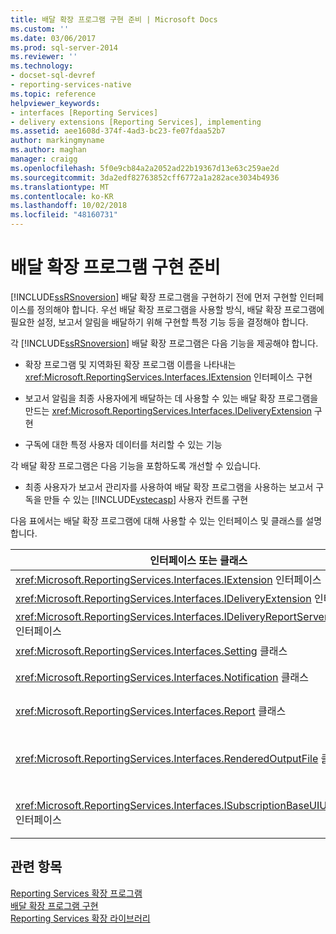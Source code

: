 ```yaml
---
title: 배달 확장 프로그램 구현 준비 | Microsoft Docs
ms.custom: ''
ms.date: 03/06/2017
ms.prod: sql-server-2014
ms.reviewer: ''
ms.technology:
- docset-sql-devref
- reporting-services-native
ms.topic: reference
helpviewer_keywords:
- interfaces [Reporting Services]
- delivery extensions [Reporting Services], implementing
ms.assetid: aee1608d-374f-4ad3-bc23-fe07fdaa52b7
author: markingmyname
ms.author: maghan
manager: craigg
ms.openlocfilehash: 5f0e9cb84a2a2052ad22b19367d13e63c259ae2d
ms.sourcegitcommit: 3da2edf82763852cff6772a1a282ace3034b4936
ms.translationtype: MT
ms.contentlocale: ko-KR
ms.lasthandoff: 10/02/2018
ms.locfileid: "48160731"
---
```

# <a name="preparing-to-implement-a-delivery-extension"></a>배달 확장 프로그램 구현 준비
  [!INCLUDE[ssRSnoversion](../../../includes/ssrsnoversion-md.md)] 배달 확장 프로그램을 구현하기 전에 먼저 구현할 인터페이스를 정의해야 합니다. 우선 배달 확장 프로그램을 사용할 방식, 배달 확장 프로그램에 필요한 설정, 보고서 알림을 배달하기 위해 구현할 특정 기능 등을 결정해야 합니다.  
  
 각 [!INCLUDE[ssRSnoversion](../../../includes/ssrsnoversion-md.md)] 배달 확장 프로그램은 다음 기능을 제공해야 합니다.  
  
-   확장 프로그램 및 지역화된 확장 프로그램 이름을 나타내는 <xref:Microsoft.ReportingServices.Interfaces.IExtension> 인터페이스 구현  
  
-   보고서 알림을 최종 사용자에게 배달하는 데 사용할 수 있는 배달 확장 프로그램을 만드는 <xref:Microsoft.ReportingServices.Interfaces.IDeliveryExtension> 구현  
  
-   구독에 대한 특정 사용자 데이터를 처리할 수 있는 기능  
  
 각 배달 확장 프로그램은 다음 기능을 포함하도록 개선할 수 있습니다.  
  
-   최종 사용자가 보고서 관리자를 사용하여 배달 확장 프로그램을 사용하는 보고서 구독을 만들 수 있는 [!INCLUDE[vstecasp](../../../includes/vstecasp-md.md)] 사용자 컨트롤 구현  
  
 다음 표에서는 배달 확장 프로그램에 대해 사용할 수 있는 인터페이스 및 클래스를 설명합니다.  
  
|인터페이스 또는 클래스|Description|  
|------------------------|-----------------|  
|<xref:Microsoft.ReportingServices.Interfaces.IExtension> 인터페이스|[!INCLUDE[ssRSnoversion](../../../includes/ssrsnoversion-md.md)]의 확장 프로그램을 나타냅니다.|  
|<xref:Microsoft.ReportingServices.Interfaces.IDeliveryExtension> 인터페이스|[!INCLUDE[ssRSnoversion](../../../includes/ssrsnoversion-md.md)]의 배달 확장 프로그램을 나타냅니다.|  
|<xref:Microsoft.ReportingServices.Interfaces.IDeliveryReportServerInformation> 인터페이스|배달 확장 프로그램에 필요한 보고서 서버에 대한 정보를 포함합니다(예: 사용 가능한 렌더링 확장 프로그램 목록).|  
|<xref:Microsoft.ReportingServices.Interfaces.Setting> 클래스|확장 프로그램에 대한 설정을 나타냅니다.|  
|<xref:Microsoft.ReportingServices.Interfaces.Notification> 클래스|배달 확장 프로그램에서 보고서를 배달하는 데 사용하는 구독 정보를 포함합니다.|  
|<xref:Microsoft.ReportingServices.Interfaces.Report> 클래스|배달 확장 프로그램에서 사용자에게 보고서를 배달할 수 있도록 하는 보고서 특정 정보 및 메서드를 나타냅니다.|  
|<xref:Microsoft.ReportingServices.Interfaces.RenderedOutputFile> 클래스|렌더링 확장 프로그램의 출력을 나타냅니다. <xref:Microsoft.ReportingServices.Interfaces.RenderedOutputFile> 개체에는 렌더링 확장 프로그램에서 반환된 스트림을 처리하기 위해 배달 확장 프로그램에서 요구되는 연관 파일 이름 및 형식 정보가 포함됩니다.|  
|<xref:Microsoft.ReportingServices.Interfaces.ISubscriptionBaseUIUserControl> 인터페이스|보고서 관리자에서 사용자로부터 전자 메일 주소나 파일 공유 경로 등과 같은 배달 확장 프로그램별 구독 정보를 검색할 수 있는 방법을 나타내는 사용자 컨트롤입니다.|  
  
## <a name="see-also"></a>관련 항목  
 [Reporting Services 확장 프로그램](../reporting-services-extensions.md)   
 [배달 확장 프로그램 구현](implementing-a-delivery-extension.md)   
 [Reporting Services 확장 라이브러리](../reporting-services-extension-library.md)  
  
  
